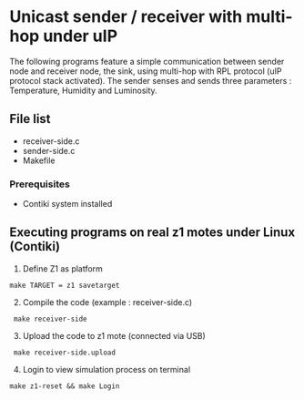 #  Unicast sender / receiver with multi-hop under uIP


 The following programs feature a simple communication between sender node and receiver node, the sink, using multi-hop with RPL protocol (uIP protocol stack activated).
 The sender senses and sends three parameters : Temperature, Humidity and Luminosity.


## File list

 * receiver-side.c  
 * sender-side.c
 * Makefile

### Prerequisites
* Contiki system installed

## Executing programs on real z1 motes under Linux (Contiki)

1.  Define Z1 as platform

 `make TARGET = z1 savetarget`

2.  Compile the code (example : receiver-side.c)

 ` make receiver-side`

3.  Upload the code  to z1 mote (connected via USB)

` make receiver-side.upload`

4. Login to view simulation process on terminal

 `make z1-reset && make Login`
